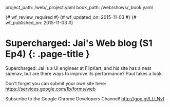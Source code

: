 project_path: /web/_project.yaml
book_path: /web/shows/_book.yaml

{# wf_review_required #}
{# wf_updated_on: 2015-11-03 #}
{# wf_published_on: 2015-11-03 #}

# Supercharged: Jai's Web blog (S1 Ep4) {: .page-title }

Supercharged: Jai is a UI engineer at FlipKart, and his site has a neat sidenav, but are there ways to improve its performance? Paul takes a look.

Don't forget you can submit your own site here: https://services.google.com/fb/forms/web

Subscribe to the Google Chrome Developers Channel! http://goo.gl/LLLNvf
